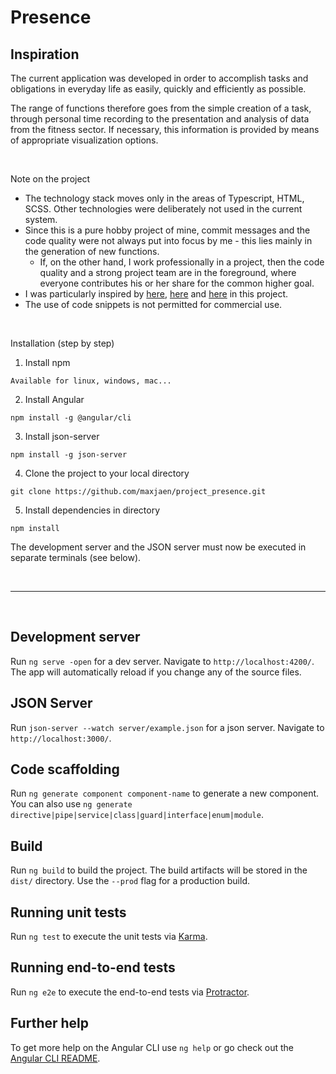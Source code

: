 # Presence



##  Inspiration

The current application was developed in order to accomplish tasks and obligations in everyday life as easily, quickly and efficiently as possible. 

The range of functions therefore goes from the simple creation of a task, through personal time recording to the presentation and analysis of data from the fitness sector. If necessary, this information is provided by means of appropriate visualization options. 

<br>

Note on the project
- The technology stack moves only in the areas of Typescript, HTML, SCSS. Other technologies were deliberately not used in the current system. 
- Since this is a pure hobby project of mine, commit messages and the code quality were not always put into focus by me - this lies mainly in the generation of new functions. 
  - If, on the other hand, I work professionally in a project, then the code quality and a strong project team are in the foreground, where everyone contributes his or her share for the common higher goal. 
- I was particularly inspired by [here](https://symmetricstrength.com/), [here](https://www.reddit.com/r/productivity/comments/eg9tf9/) and [here](https://www.youtube.com/watch?v=nH0oO1aWpSs) in this project. 
- The use of code snippets is not permitted for commercial use.

<br>

Installation (step by step)

1. Install npm
```
Available for linux, windows, mac...
```

2. Install Angular
```
npm install -g @angular/cli
```


3. Install json-server

```
npm install -g json-server
```
4. Clone the project to your local directory

```
git clone https://github.com/maxjaen/project_presence.git
```

5. Install dependencies in directory

```
npm install
```

The development server and the JSON server must now be executed in separate terminals (see below). 

<br>

<hr>

<br>

## Development server

Run `ng serve -open` for a dev server. Navigate to `http://localhost:4200/`. The app will automatically reload if you change any of the source files.

## JSON Server

Run `json-server --watch server/example.json` for a json server. Navigate to `http://localhost:3000/`.

## Code scaffolding

Run `ng generate component component-name` to generate a new component. You can also use `ng generate directive|pipe|service|class|guard|interface|enum|module`.

## Build

Run `ng build` to build the project. The build artifacts will be stored in the `dist/` directory. Use the `--prod` flag for a production build.

## Running unit tests

Run `ng test` to execute the unit tests via [Karma](https://karma-runner.github.io).

## Running end-to-end tests

Run `ng e2e` to execute the end-to-end tests via [Protractor](http://www.protractortest.org/).

## Further help

To get more help on the Angular CLI use `ng help` or go check out the [Angular CLI README](https://github.com/angular/angular-cli/blob/master/README.md).

